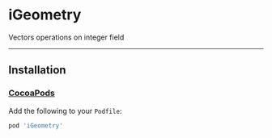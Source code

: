 # iGeometry
Vectors operations on integer field

---

## Installation

### [CocoaPods](https://cocoapods.org/)

Add the following to your `Podfile`:
```ruby
pod 'iGeometry'
```
